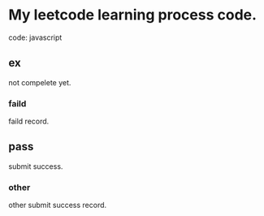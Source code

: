 # My leetcode learning process code.

code: javascript

## ex

not compelete yet.

### faild

faild record.

## pass

submit success.

### other

other submit success record.
